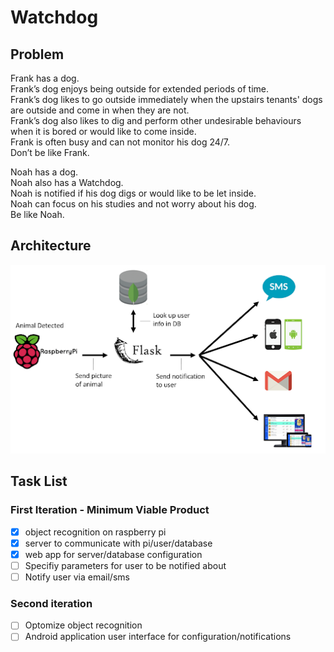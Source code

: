 # Watchdog

## Problem
Frank has a dog. <br/>
Frank’s dog enjoys being outside for extended periods of time. <br/>
Frank’s dog likes to go outside immediately when the upstairs tenants' dogs are outside and come in when they are not.<br/>
Frank’s dog also likes to dig and perform other undesirable behaviours when it is bored or would like to come inside.<br/>
Frank is often busy and can not monitor his dog 24/7.<br/>
Don’t be like Frank. <br/>

Noah has a dog.<br/>
Noah also has a Watchdog.<br/>
Noah is notified if his dog digs or would like to be let inside.<br/>
Noah can focus on his studies and not worry about his dog.<br/>
Be like Noah.<br/>

## Architecture
![Watchdog Architecture Diagram](/projectArchitecture.png)

## Task List
### First Iteration - Minimum Viable Product
- [x] object recognition on raspberry pi
- [x] server to communicate with pi/user/database
- [x] web app for server/database configuration
- [ ] Specifiy parameters for user to be notified about
- [ ] Notify user via email/sms

### Second iteration
- [ ] Optomize object recognition
- [ ] Android application user interface for configuration/notifications

